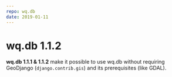```yaml
---
repo: wq.db
date: 2019-01-11
---
```


# wq.db 1.1.2

**wq.db 1.1.1 & 1.1.2** make it possible to use wq.db without requiring GeoDjango (`django.contrib.gis`) and its prerequisites (like GDAL). 
